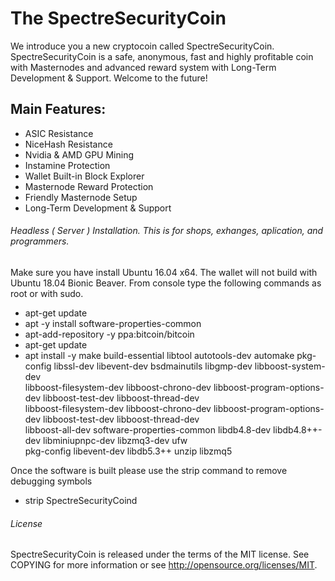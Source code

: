 
# The SpectreSecurityCoin

We introduce you a new cryptocoin called SpectreSecurityCoin.
SpectreSecurityCoin is a safe, anonymous, fast and highly profitable coin with Masternodes and advanced reward system with Long-Term Development & Support.
Welcome to the future!

## Main Features:

*	ASIC Resistance
*	NiceHash Resistance
*	Nvidia & AMD GPU Mining
*	Instamine Protection
*	Wallet Built-in Block Explorer
*	Masternode Reward Protection
*	Friendly Masternode Setup
*	Long-Term Development & Support

###### Headless ( Server ) Installation. This is for shops, exhanges, aplication, and programmers.
Make sure you have install Ubuntu 16.04 x64. The wallet will not build with Ubuntu 18.04 Bionic Beaver.
From console type the following commands as root or with sudo.

*	apt-get update
*	apt -y install software-properties-common
*	apt-add-repository -y ppa:bitcoin/bitcoin
*	apt-get update
*	apt install -y make build-essential libtool autotools-dev automake pkg-config libssl-dev libevent-dev bsdmainutils libgmp-dev libboost-system-dev \
libboost-filesystem-dev libboost-chrono-dev libboost-program-options-dev libboost-test-dev libboost-thread-dev \
libboost-filesystem-dev libboost-chrono-dev libboost-program-options-dev libboost-test-dev libboost-thread-dev \
libboost-all-dev  software-properties-common  libdb4.8-dev libdb4.8++-dev  libminiupnpc-dev libzmq3-dev ufw \
pkg-config libevent-dev  libdb5.3++ unzip libzmq5

Once the software is built please use the strip command to remove debugging symbols

*	strip SpectreSecurityCoind

###### License

SpectreSecurityCoin is released under the terms of the MIT license. See COPYING for more information or see http://opensource.org/licenses/MIT.

